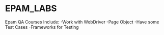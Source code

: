 # EPAM_LABS
Epam QA Courses
Include:
-Work with WebDriver 
-Page Object
-Have some Test Cases
-Frameworks for Testing
